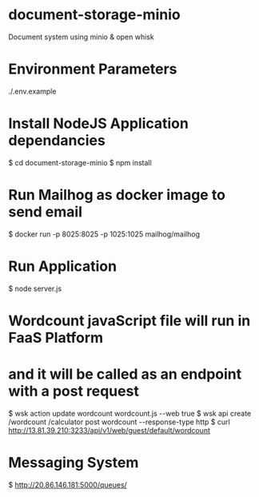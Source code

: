 # document-storage-minio
Document system using minio &amp; open whisk

# Environment Parameters
./.env.example

# Install NodeJS Application dependancies
$ cd document-storage-minio
$ npm install

# Run Mailhog as docker image to send email
$ docker run -p 8025:8025 -p 1025:1025 mailhog/mailhog

# Run Application
$ node server.js

# Wordcount javaScript file will run in FaaS Platform 
# and it will be called as an endpoint with a post request
$ wsk action update wordcount wordcount.js --web true
$ wsk api create /wordcount /calculator post wordcount --response-type http
$ curl http://13.81.39.210:3233/api/v1/web/guest/default/wordcount

# Messaging System
$ http://20.86.146.181:5000/queues/<output-queue>
